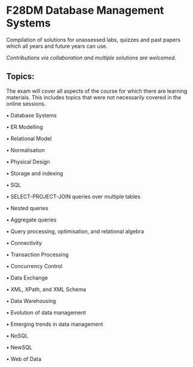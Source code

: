 # F28DM Database Management Systems 


Compilation of solutions for unassessed labs, quizzes and past papers which all years and future years can use.

*Contributions via collaboration and multiple solutions are welcomed.*


## Topics:
The exam will cover all aspects of the course for which there are learning materials. This includes topics that were not necessarily covered in the online sessions.


• Database Systems

• ER Modelling

• Relational Model

• Normalisation

• Physical Design

• Storage and indexing

• SQL

• SELECT-PROJECT-JOIN queries over multiple tables

• Nested queries

• Aggregate queries

• Query processing, optimisation, and relational algebra

• Connectivity

• Transaction Processing

• Concurrency Control

• Data Exchange

• XML, XPath, and XML Schema

• Data Warehousing

• Evolution of data management

• Emerging trends in data management

• NoSQL

• NewSQL

• Web of Data
